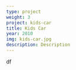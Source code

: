 ```yaml
---
type: project
weight: 3
project: kids-car
title: Kids Car
year: 2010
img: kids-car.jpg
description: Description
---
```

df